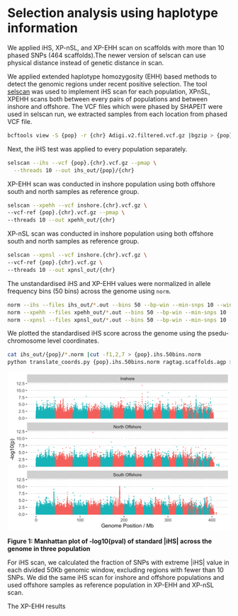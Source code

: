 Selection analysis using haplotype information
================

We applied iHS, XP-nSL, and XP-EHH scan on scaffolds with more than 10
phased SNPs (464 scaffolds).The newer version of selscan can use
physical distance instead of genetic distance in scan.

We applied extended haplotype homozygosity (EHH) based methods to detect
the genomic regions under recent positive selection. The tool
[selscan](https://github.com/szpiech/selscan) was used to implement iHS
scan for each population, XPnSL, XPEHH scans both between every pairs of
populations and between inshore and offshore. The VCF files which were
phased by SHAPEIT were used in selscan run, we extracted samples from
each location from phased VCF file.

``` bash
bcftools view -S {pop} -r {chr} Adigi.v2.filtered.vcf.gz |bgzip > {pop}.{chr}.vcf.gz
```

Next, the iHS test was applied to every population separately.

``` bash
selscan --ihs --vcf {pop}.{chr}.vcf.gz --pmap \
  --threads 10 --out ihs_out/{pop}/{chr}
```

XP-EHH scan was conducted in inshore population using both offshore
south and north samples as reference group.

``` bash
selscan --xpehh --vcf inshore.{chr}.vcf.gz \
--vcf-ref {pop}.{chr}.vcf.gz --pmap \
--threads 10 --out xpehh_out/{chr}
```

XP-nSL scan was conducted in inshore population using both offshore
south and north samples as reference group.

``` bash
selscan --xpnsl --vcf inshore.{chr}.vcf.gz \
--vcf-ref {pop}.{chr}.vcf.gz \
--threads 10 --out xpnsl_out/{chr}
```

The unstandardised iHS and XP-EHH values were normalized in allele
frequency bins (50 bins) across the genome using `norm`.

``` bash
norm --ihs --files ihs_out/*.out --bins 50 --bp-win --min-snps 10 --winsize 50000
norm --xpehh --files xpehh_out/*.out --bins 50 --bp-win --min-snps 10 --winsize 50000
norm --xpnsl --files xpnsl_out/*.out --bins 50 --bp-win --min-snps 10 --winsize 50000
```

We plotted the standardised iHS score across the genome using the
psedu-chromosome level coordinates.

``` bash
cat ihs_out/{pop}/*.norm |cut -f1,2,7 > {pop}.ihs.50bins.norm
python translate_coords.py {pop}.ihs.50bins.norm ragtag.scaffolds.agp > {pop}.ihs.50bins.norm.ragtag.txt 
```

<img src="06.haplotype_selection_analysis_files/figure-gfm/ihs-manhattan-plot-1.png" width="672" style="display: block; margin: auto;" />

**Figure 1: Manhattan plot of -log10(pval) of standard \|iHS\| across
the genome in three population**

For iHS scan, we calculated the fraction of SNPs with extreme \|iHS\|
value in each divided 50Kb genomic window, excluding regions with fewer
than 10 SNPs. We did the same iHS scan for inshore and offshore
populations and used offshore samples as reference population in XP-EHH
and XP-nSL scan.

The XP-EHH results
